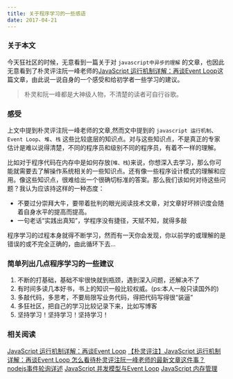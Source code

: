 ```yaml
---
title: 关于程序学习的一些感语
date: 2017-04-21
---
```


### 关于本文

今天狂社区的时候，无意看到一篇关于对 `javascript中异步的理解` 的文章，也因此无意看到了朴灵评注阮一峰老师的[JavaScript 运行机制详解：再谈Event Loop](http://www.ruanyifeng.com/blog/2014/10/event-loop.html)这篇文章，由此说一说自身的一个感受和给初学者一些学习的建议。
> 朴灵和阮一峰都是大神级人物，不清楚的读者可自行谷歌。

### 感受

上文中提到朴灵评注阮一峰老师的文章,然而文中提到的 `javascript 运行机制`、`Event Loop`、`堆`、`栈` 这些比较底层的知识点。对与这些知识点，不是真正的专家估计是难以说得清楚，不同的程序员和级别不同的程序员，有着不一样的理解。

比如对于程序代码在内存中是如何存放(`堆、栈`)来说，你想深入去学习，那么你可能就需要去了解操作系统相关的一些知识点。还有像一些程序设计模式的理解和应用。像这些知识点，很难给出一个很确切标准的答案。那么我们该如何对待这些问题？我认为应该持这样的一种态度：

- 不要过分崇拜大牛，要带着批判的眼光阅读技术文章，对文章好坏辨识度会随着自身水平的提高而提高。
- 一句老话“实践出真知”，学程序没有捷径，天赋不知，就得多敲

程序学习的过程本身就得不断学习，然而有一天你会发现，你以前学的或理解的是错误的或不完全正确的，由此循环下去...

### 简单列出几点程序学习的一些建议

1. 不断的打基础，基础不牢很快就到瓶颈，遇到深入问题，还解决不了
2. 有时间多读几本好书，书上的知识一般比较权威。(ps:本人一般只读国外的)
3. 多敲代码，多思考，不要局限写业务代码，得把代码写得很“装逼”
4. 多狂社区，把自己的学习比较记录下来，比如写博客
5. 坚持学习！坚持学习！坚持学习！

### 相关阅读
[JavaScript 运行机制详解：再谈Event Loop](http://www.ruanyifeng.com/blog/2014/10/event-loop.html)
[【朴灵评注】JavaScript 运行机制详解：再谈Event Loop ](http://blog.csdn.net/lin_credible/article/details/40143961)
[怎么看待朴灵评注阮一峰老师的最新文章这件事？](https://www.zhihu.com/question/26038323)
[nodejs事件轮询详述](http://www.cnblogs.com/xiaozhi_5638/p/4816265.html)
[JavaScript 并发模型与Event Loop](https://developer.mozilla.org/zh-CN/docs/Web/JavaScript/EventLoop)
[JavaScript 内存管理](https://developer.mozilla.org/zh-CN/docs/Web/JavaScript/Memory_Management)
